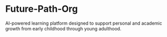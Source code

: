 # Future-Path-Org
AI-powered learning platform designed to support personal and academic growth from early childhood through young adulthood.
